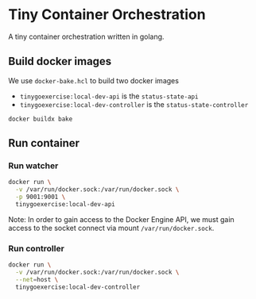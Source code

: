 # Tiny Container Orchestration

A tiny container orchestration written in golang.

## Build docker images

We use `docker-bake.hcl` to build two docker images

- `tinygoexercise:local-dev-api` is the `status-state-api`
- `tinygoexercise:local-dev-controller` is the `status-state-controller`

```shell
docker buildx bake
```

## Run container

### Run watcher

```sh
docker run \
  -v /var/run/docker.sock:/var/run/docker.sock \
  -p 9001:9001 \
  tinygoexercise:local-dev-api
```

Note: In order to gain access to the Docker Engine API, we must gain access to the socket connect via mount `/var/run/docker.sock`.

### Run controller

```sh
docker run \
  -v /var/run/docker.sock:/var/run/docker.sock \
  --net=host \
  tinygoexercise:local-dev-controller
```
